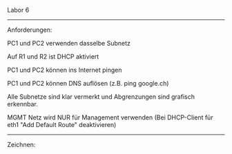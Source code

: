 Labor 6


________________
Anforderungen:

PC1 und PC2 verwenden dasselbe Subnetz

Auf R1 und R2 ist DHCP aktiviert

PC1 und PC2 können ins Internet pingen

PC1 und PC2 können DNS auflösen (z.B. ping google.ch)

Alle Subnetze sind klar vermerkt und Abgrenzungen sind grafisch erkennbar.

MGMT Netz wird NUR für Management verwenden (Bei DHCP-Client für eth1 "Add Default Route" deaktivieren)

_____________________
Zeichnen:



